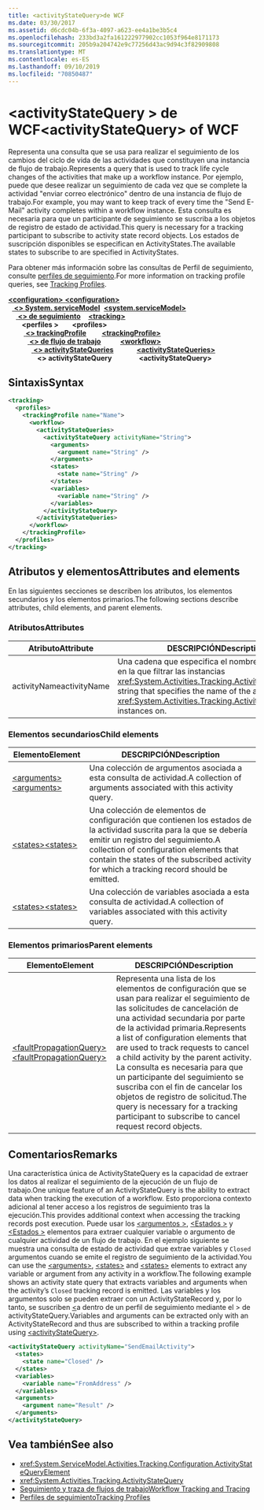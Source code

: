 ```yaml
---
title: <activityStateQuery>de WCF
ms.date: 03/30/2017
ms.assetid: d6cdc04b-6f3a-4097-a623-ee4a1be3b5c4
ms.openlocfilehash: 233bd3a2fa161222977902cc1053f964e8171173
ms.sourcegitcommit: 205b9a204742e9c77256d43ac9d94c3f82909808
ms.translationtype: MT
ms.contentlocale: es-ES
ms.lasthandoff: 09/10/2019
ms.locfileid: "70850487"
---
```

# <a name="activitystatequery-of-wcf"></a><span data-ttu-id="0c372-102">\<activityStateQuery > de WCF</span><span class="sxs-lookup"><span data-stu-id="0c372-102">\<activityStateQuery> of WCF</span></span>

<span data-ttu-id="0c372-103">Representa una consulta que se usa para realizar el seguimiento de los cambios del ciclo de vida de las actividades que constituyen una instancia de flujo de trabajo.</span><span class="sxs-lookup"><span data-stu-id="0c372-103">Represents a query that is used to track life cycle changes of the activities that make up a workflow instance.</span></span> <span data-ttu-id="0c372-104">Por ejemplo, puede que desee realizar un seguimiento de cada vez que se complete la actividad "enviar correo electrónico" dentro de una instancia de flujo de trabajo.</span><span class="sxs-lookup"><span data-stu-id="0c372-104">For example, you may want to keep track of every time the "Send E-Mail" activity completes within a workflow instance.</span></span> <span data-ttu-id="0c372-105">Esta consulta es necesaria para que un participante de seguimiento se suscriba a los objetos de registro de estado de actividad.</span><span class="sxs-lookup"><span data-stu-id="0c372-105">This query is necessary for a tracking participant to subscribe to activity state record objects.</span></span> <span data-ttu-id="0c372-106">Los estados de suscripción disponibles se especifican en ActivityStates.</span><span class="sxs-lookup"><span data-stu-id="0c372-106">The available states to subscribe to are specified in ActivityStates.</span></span>  
  
<span data-ttu-id="0c372-107">Para obtener más información sobre las consultas de Perfil de seguimiento, consulte [perfiles de seguimiento](../../../windows-workflow-foundation/tracking-profiles.md).</span><span class="sxs-lookup"><span data-stu-id="0c372-107">For more information on tracking profile queries, see [Tracking Profiles](../../../windows-workflow-foundation/tracking-profiles.md).</span></span>

<span data-ttu-id="0c372-108">[ **\<configuration>** ](../configuration-element.md)</span><span class="sxs-lookup"><span data-stu-id="0c372-108">[**\<configuration>**](../configuration-element.md)</span></span>\
<span data-ttu-id="0c372-109">&nbsp;&nbsp;[ **\<> System. serviceModel**](system-servicemodel.md)</span><span class="sxs-lookup"><span data-stu-id="0c372-109">&nbsp;&nbsp;[**\<system.serviceModel>**](system-servicemodel.md)</span></span>\
<span data-ttu-id="0c372-110">&nbsp;&nbsp;&nbsp;&nbsp;[ **\<> de seguimiento**](tracking-of-wcf.md)</span><span class="sxs-lookup"><span data-stu-id="0c372-110">&nbsp;&nbsp;&nbsp;&nbsp;[**\<tracking>**](tracking-of-wcf.md)</span></span>\
<span data-ttu-id="0c372-111">&nbsp;&nbsp;&nbsp;&nbsp;&nbsp;&nbsp; **\<perfiles >** </span><span class="sxs-lookup"><span data-stu-id="0c372-111">&nbsp;&nbsp;&nbsp;&nbsp;&nbsp;&nbsp;**\<profiles>**</span></span>\
<span data-ttu-id="0c372-112">&nbsp;&nbsp;&nbsp;&nbsp;&nbsp;&nbsp;&nbsp;&nbsp;[ **\<> trackingProfile**](trackingprofile-of-wcf.md)</span><span class="sxs-lookup"><span data-stu-id="0c372-112">&nbsp;&nbsp;&nbsp;&nbsp;&nbsp;&nbsp;&nbsp;&nbsp;[**\<trackingProfile>**](trackingprofile-of-wcf.md)</span></span>\
<span data-ttu-id="0c372-113">&nbsp;&nbsp;&nbsp;&nbsp;&nbsp;&nbsp;&nbsp;&nbsp;&nbsp;&nbsp;[ **\<> de flujo de trabajo**](workflow-of-wcf.md)</span><span class="sxs-lookup"><span data-stu-id="0c372-113">&nbsp;&nbsp;&nbsp;&nbsp;&nbsp;&nbsp;&nbsp;&nbsp;&nbsp;&nbsp;[**\<workflow>**](workflow-of-wcf.md)</span></span>\
<span data-ttu-id="0c372-114">&nbsp;&nbsp;&nbsp;&nbsp;&nbsp;&nbsp;&nbsp;&nbsp;&nbsp;&nbsp;&nbsp;&nbsp;[ **\<> activityStateQueries**](activitystatequeries-of-wcf.md)</span><span class="sxs-lookup"><span data-stu-id="0c372-114">&nbsp;&nbsp;&nbsp;&nbsp;&nbsp;&nbsp;&nbsp;&nbsp;&nbsp;&nbsp;&nbsp;&nbsp;[**\<activityStateQueries>**](activitystatequeries-of-wcf.md)</span></span>\
<span data-ttu-id="0c372-115">&nbsp;&nbsp;&nbsp;&nbsp;&nbsp;&nbsp;&nbsp;&nbsp;&nbsp;&nbsp;&nbsp;&nbsp;&nbsp;&nbsp; **\<> activityStateQuery**</span><span class="sxs-lookup"><span data-stu-id="0c372-115">&nbsp;&nbsp;&nbsp;&nbsp;&nbsp;&nbsp;&nbsp;&nbsp;&nbsp;&nbsp;&nbsp;&nbsp;&nbsp;&nbsp;**\<activityStateQuery>**</span></span>  
  
## <a name="syntax"></a><span data-ttu-id="0c372-116">Sintaxis</span><span class="sxs-lookup"><span data-stu-id="0c372-116">Syntax</span></span>  
  
```xml  
<tracking>
  <profiles>
    <trackingProfile name="Name">
      <workflow>
        <activityStateQueries>
          <activityStateQuery activityName="String">
            <arguments>
              <argument name="String" />
            </arguments>
            <states>
              <state name="String" />
            </states>
            <variables>
              <variable name="String" />
            </variables>
          </activityStateQuery>
        </activityStateQueries>
      </workflow>
    </trackingProfile>
  </profiles>
</tracking>
```  
  
## <a name="attributes-and-elements"></a><span data-ttu-id="0c372-117">Atributos y elementos</span><span class="sxs-lookup"><span data-stu-id="0c372-117">Attributes and elements</span></span>  

<span data-ttu-id="0c372-118">En las siguientes secciones se describen los atributos, los elementos secundarios y los elementos primarios.</span><span class="sxs-lookup"><span data-stu-id="0c372-118">The following sections describe attributes, child elements, and parent elements.</span></span>  
  
### <a name="attributes"></a><span data-ttu-id="0c372-119">Atributos</span><span class="sxs-lookup"><span data-stu-id="0c372-119">Attributes</span></span>  
  
|<span data-ttu-id="0c372-120">Atributo</span><span class="sxs-lookup"><span data-stu-id="0c372-120">Attribute</span></span>|<span data-ttu-id="0c372-121">DESCRIPCIÓN</span><span class="sxs-lookup"><span data-stu-id="0c372-121">Description</span></span>|  
|---------------|-----------------|  
|<span data-ttu-id="0c372-122">activityName</span><span class="sxs-lookup"><span data-stu-id="0c372-122">activityName</span></span>|<span data-ttu-id="0c372-123">Una cadena que especifica el nombre de la actividad en la que filtrar las instancias <xref:System.Activities.Tracking.ActivityStateRecord>.</span><span class="sxs-lookup"><span data-stu-id="0c372-123">A string that specifies the name of the activity to filter <xref:System.Activities.Tracking.ActivityStateRecord> instances on.</span></span>|  
  
### <a name="child-elements"></a><span data-ttu-id="0c372-124">Elementos secundarios</span><span class="sxs-lookup"><span data-stu-id="0c372-124">Child elements</span></span>  
  
|<span data-ttu-id="0c372-125">Elemento</span><span class="sxs-lookup"><span data-stu-id="0c372-125">Element</span></span>|<span data-ttu-id="0c372-126">DESCRIPCIÓN</span><span class="sxs-lookup"><span data-stu-id="0c372-126">Description</span></span>|  
|-------------|-----------------|  
|[<span data-ttu-id="0c372-127">\<arguments></span><span class="sxs-lookup"><span data-stu-id="0c372-127">\<arguments></span></span>](../windows-workflow-foundation/arguments.md)|<span data-ttu-id="0c372-128">Una colección de argumentos asociada a esta consulta de actividad.</span><span class="sxs-lookup"><span data-stu-id="0c372-128">A collection of arguments associated with this activity query.</span></span>|  
|[<span data-ttu-id="0c372-129">\<states></span><span class="sxs-lookup"><span data-stu-id="0c372-129">\<states></span></span>](../windows-workflow-foundation/states.md)|<span data-ttu-id="0c372-130">Una colección de elementos de configuración que contienen los estados de la actividad suscrita para la que se debería emitir un registro del seguimiento.</span><span class="sxs-lookup"><span data-stu-id="0c372-130">A collection of configuration elements that contain the states of the subscribed activity for which a tracking record should be emitted.</span></span>|  
|[<span data-ttu-id="0c372-131">\<states></span><span class="sxs-lookup"><span data-stu-id="0c372-131">\<states></span></span>](../windows-workflow-foundation/states.md)|<span data-ttu-id="0c372-132">Una colección de variables asociada a esta consulta de actividad.</span><span class="sxs-lookup"><span data-stu-id="0c372-132">A collection of variables associated with this activity query.</span></span>|  
  
### <a name="parent-elements"></a><span data-ttu-id="0c372-133">Elementos primarios</span><span class="sxs-lookup"><span data-stu-id="0c372-133">Parent elements</span></span>  
  
|<span data-ttu-id="0c372-134">Elemento</span><span class="sxs-lookup"><span data-stu-id="0c372-134">Element</span></span>|<span data-ttu-id="0c372-135">DESCRIPCIÓN</span><span class="sxs-lookup"><span data-stu-id="0c372-135">Description</span></span>|  
|-------------|-----------------|  
|[<span data-ttu-id="0c372-136">\<faultPropagationQuery></span><span class="sxs-lookup"><span data-stu-id="0c372-136">\<faultPropagationQuery></span></span>](../windows-workflow-foundation/faultpropagationquery.md)|<span data-ttu-id="0c372-137">Representa una lista de los elementos de configuración que se usan para realizar el seguimiento de las solicitudes de cancelación de una actividad secundaria por parte de la actividad primaria.</span><span class="sxs-lookup"><span data-stu-id="0c372-137">Represents a list of configuration elements that are used to track requests to cancel a child activity by the parent activity.</span></span> <span data-ttu-id="0c372-138">La consulta es necesaria para que un participante del seguimiento se suscriba con el fin de cancelar los objetos de registro de solicitud.</span><span class="sxs-lookup"><span data-stu-id="0c372-138">The query is necessary for a tracking participant to subscribe to cancel request record objects.</span></span>|  
  
## <a name="remarks"></a><span data-ttu-id="0c372-139">Comentarios</span><span class="sxs-lookup"><span data-stu-id="0c372-139">Remarks</span></span>

<span data-ttu-id="0c372-140">Una característica única de ActivityStateQuery es la capacidad de extraer los datos al realizar el seguimiento de la ejecución de un flujo de trabajo.</span><span class="sxs-lookup"><span data-stu-id="0c372-140">One unique feature of an ActivityStateQuery is the ability to extract data when tracking the execution of a workflow.</span></span> <span data-ttu-id="0c372-141">Esto proporciona contexto adicional al tener acceso a los registros de seguimiento tras la ejecución.</span><span class="sxs-lookup"><span data-stu-id="0c372-141">This provides additional context when accessing the tracking records post execution.</span></span> <span data-ttu-id="0c372-142">Puede usar los [ \<argumentos >](../windows-workflow-foundation/arguments.md), [ \<Estados >](../windows-workflow-foundation/states.md) y [ \<Estados >](../windows-workflow-foundation/states.md) elementos para extraer cualquier variable o argumento de cualquier actividad de un flujo de trabajo. En el ejemplo siguiente se muestra una consulta de estado de actividad que extrae variables y `Closed` argumentos cuando se emite el registro de seguimiento de la actividad.</span><span class="sxs-lookup"><span data-stu-id="0c372-142">You can use the [\<arguments>](../windows-workflow-foundation/arguments.md), [\<states>](../windows-workflow-foundation/states.md) and [\<states>](../windows-workflow-foundation/states.md) elements to extract any variable or argument from any activity in a workflow.The following example shows an activity state query that extracts variables and arguments when the activity’s `Closed` tracking record is emitted.</span></span> <span data-ttu-id="0c372-143">Las variables y los argumentos solo se pueden extraer con un ActivityStateRecord y, por lo tanto, se suscriben [ \<](../windows-workflow-foundation/activitystatequery.md)a dentro de un perfil de seguimiento mediante el > de activityStateQuery.</span><span class="sxs-lookup"><span data-stu-id="0c372-143">Variables and arguments can be extracted only with an ActivityStateRecord and thus are subscribed to within a tracking profile using [\<activityStateQuery>](../windows-workflow-foundation/activitystatequery.md).</span></span>  
  
```xml  
<activityStateQuery activityName="SendEmailActivity">
  <states>
    <state name="Closed" />
  </states>
  <variables>
    <variable name="FromAddress" />
  </variables>
  <arguments>
    <argument name="Result" />
  </arguments>
</activityStateQuery>
```  
  
## <a name="see-also"></a><span data-ttu-id="0c372-144">Vea también</span><span class="sxs-lookup"><span data-stu-id="0c372-144">See also</span></span>

- <xref:System.ServiceModel.Activities.Tracking.Configuration.ActivityStateQueryElement>
- <xref:System.Activities.Tracking.ActivityStateQuery>
- [<span data-ttu-id="0c372-145">Seguimiento y traza de flujos de trabajo</span><span class="sxs-lookup"><span data-stu-id="0c372-145">Workflow Tracking and Tracing</span></span>](../../../windows-workflow-foundation/workflow-tracking-and-tracing.md)
- [<span data-ttu-id="0c372-146">Perfiles de seguimiento</span><span class="sxs-lookup"><span data-stu-id="0c372-146">Tracking Profiles</span></span>](../../../windows-workflow-foundation/tracking-profiles.md)
